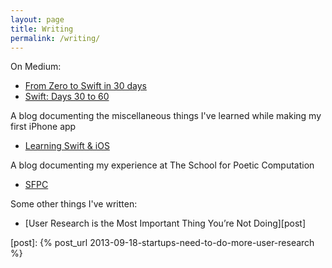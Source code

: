 ```yaml
---
layout: page
title: Writing
permalink: /writing/
---
```


On Medium:

- <a target="_blank" href="https://medium.com/@katiesmillie/from-zero-to-swift-in-30-days-8ad97b630e00">From Zero to Swift in 30 days</a>
- <a target="_blank" href="https://medium.com/@katiesmillie/swift-days-30-to-60-2a3647d9c313">Swift: Days 30 to 60</a>

A blog documenting the miscellaneous things I've learned while making my first iPhone app

- <a target="_blank" href="http://swift.katiesmillie.com/">Learning Swift & iOS</a>

A blog documenting my experience at The School for Poetic Computation

- <a target="_blank" href="http://sfpc.katiesmillie.com/">SFPC</a>

Some other things I've written:

- [User Research is the Most Important Thing You’re Not Doing][post]

[post]:      {% post_url 2013-09-18-startups-need-to-do-more-user-research %}
